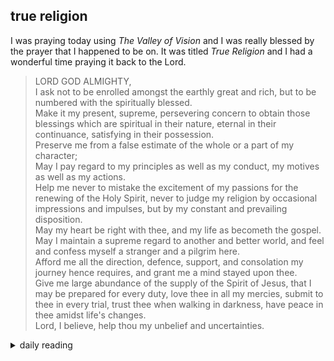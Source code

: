 ## true religion

I was praying today using *The Valley of Vision* and I was really blessed by the prayer that I happened to be on. It was titled *True Religion* and I had a wonderful time praying it back to the Lord.

> LORD GOD ALMIGHTY,<br>
> I ask not to be enrolled amongst the earthly great and rich, but to be numbered with the spiritually blessed.<br>
> Make it my present, supreme, persevering concern to obtain those blessings which are spiritual in their nature, eternal in their continuance, satisfying in their possession.<br>
> Preserve me from a false estimate of the whole or a part of my character;<br>
> May I pay regard to my principles as well as my conduct, my motives as well as my actions.<br>
> Help me never to mistake the excitement of my passions for the renewing of the Holy Spirit, never to judge my religion by occasional impressions and impulses, but by my constant and prevailing disposition.<br>
> May my heart be right with thee, and my life as becometh the gospel.<br>
> May I maintain a supreme regard to another and better world, and feel and confess myself a stranger and a pilgrim here.<br>
> Afford me all the direction, defence, support, and consolation my journey hence requires, and grant me a mind stayed upon thee.<br>
> Give me large abundance of the supply of the Spirit of Jesus, that I may be prepared for every duty, love thee in all my mercies, submit to thee in every trial, trust thee when walking in darkness, have peace in thee amidst life's changes.<br>
> Lord, I believe, help thou my unbelief and uncertainties.<br>

<details markdown="1">
<summary>daily reading</summary>

| {{ page.date | date: "%B %-d, %Y" }} |
| :-------------: |
| [Josh. 23; Acts 3; Jer. 12; Matt. 26]({% link _Bible/Bible-year-1.md %}) |
| [BC 26; HC 86-91; CD III/IV: Rej. 4-6]({% link _three_forms/three-forms-month-1.md %}) |
| [The Chalcedonian Definition](https://thewestminsterstandard.org/the-chalcedonian-creed/) |

</details>